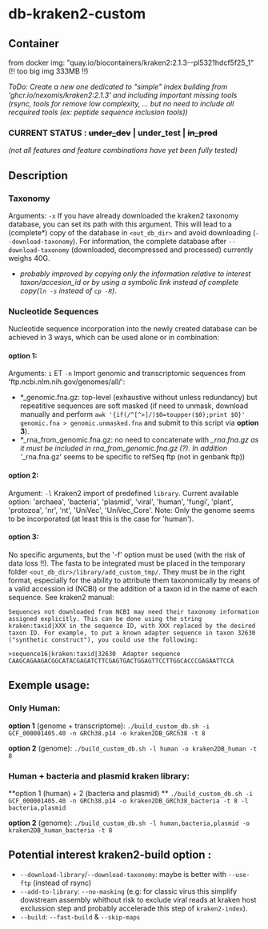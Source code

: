 # db-kraken2-custom

## Container
from docker img: "quay.io/biocontainers/kraken2:2.1.3--pl5321hdcf5f25_1" (!! too big img 333MB !!)

*ToDo: Create a new one dedicated to "simple" index building from 'ghcr.io/nexomis/kraken2:2.1.3' and including important missing tools (rsync, tools for remove low complexity, ... but no need to include all recquired tools (ex: peptide sequence inclusion tools))*

### CURRENT STATUS : ~~under_dev~~ | under_test | ~~in_prod~~
*(not all features and feature combinations have yet been fully tested)*

## Description
### Taxonomy
Arguments: `-x`
If you have already downloaded the kraken2 taxonomy database, you can set its path with this argument. This will lead to a (complete*) copy of the database in `<out_db_dir>` and avoid downloading (`--download-taxonomy`).
For information, the complete database after `--download-taxonomy` (downloaded, decompressed and processed) currently weighs 40G.
* *probably improved by copying only the information relative to interest taxon/accesion_id or by using a symbolic link instead of complete copy(`ln -s` instead of `cp -R`)*.

### Nucleotide Sequences
Nucleotide sequence incorporation into the newly created database can be achieved in 3 ways, which can be used alone or in combination:
#### option 1:
Arguments: `i` ET `-n`
Import genomic and transcriptomic sequences from 'ftp.ncbi.nlm.nih.gov/genomes/all/':
 - *_genomic.fna.gz: top-level (exhaustive without unless redundancy) but repeatitive sequences are soft masked (if need to unmask, download manually and perform `awk '{if(/^[^>]/)$0=toupper($0);print $0}' genomic.fna > genomic.unmasked.fna` and submit to this script via **option 3**).
 - *_rna_from_genomic.fna.gz: no need to concatenate with *_rna.fna.gz as it must be included in rna_from_genomic.fna.gz (?). In addition '*_rna.fna.gz' seems to be specific to refSeq ftp (not in genbank ftp))

#### option 2:
Argument: `-l`
Kraken2 import of predefined `library`. Current available option: 'archaea', 'bacteria', 'plasmid', 'viral', 'human', 'fungi', 'plant', 'protozoa', 'nr', 'nt', 'UniVec', 'UniVec_Core'.
Note: Only the genome seems to be incorporated (at least this is the case for 'human').

#### option 3:
No specific arguments, but the '-f' option must be used (with the risk of data loss !!).
The fasta to be integrated must be placed in the temporary folder `<out_db_dir>/library/add_custom_tmp/`.
They must be in the right format, especially for the ability to attribute them taxonomically by means of a valid accession id (NCBI) or the addition of a taxon id in the name of each sequence. See kraken2 manual:
```
Sequences not downloaded from NCBI may need their taxonomy information assigned explicitly. This can be done using the string kraken:taxid|XXX in the sequence ID, with XXX replaced by the desired taxon ID. For example, to put a known adapter sequence in taxon 32630 ("synthetic construct"), you could use the following:

>sequence16|kraken:taxid|32630  Adapter sequence
CAAGCAGAAGACGGCATACGAGATCTTCGAGTGACTGGAGTTCCTTGGCACCCGAGAATTCCA
```

## Exemple usage:
### Only Human:
**option 1** (genome + transcriptome): 
`./build_custom_db.sh -i GCF_000001405.40 -n GRCh38.p14 -o kraken2DB_GRCh38 -t 8`

**option 2** (genome):
`./build_custom_db.sh -l human -o kraken2DB_human -t 8`

### Human + bacteria and plasmid kraken library:
**option 1 (human) + 2 (bacteria and plasmid) **
`./build_custom_db.sh -i GCF_000001405.40 -n GRCh38.p14 -o kraken2DB_GRCh38_bacteria -t 8 -l bacteria,plasmid`

**option 2** (genome):
`./build_custom_db.sh -l human,bacteria,plasmid -o kraken2DB_human_bacteria -t 8`

## Potential interest kraken2-build option :
 - `--download-library`/`--download-taxonomy`: maybe is better with `--use-ftp` (instead of rsync) 
 - `--add-to-library`: `--no-masking` (e.g: for classic virus this simplify dowstream assembly whithout risk to exclude viral reads at kraken host exclussion step and probably accelerade this step of `kraken2-index`).
 - `--build`: `--fast-build` & `--skip-maps`

